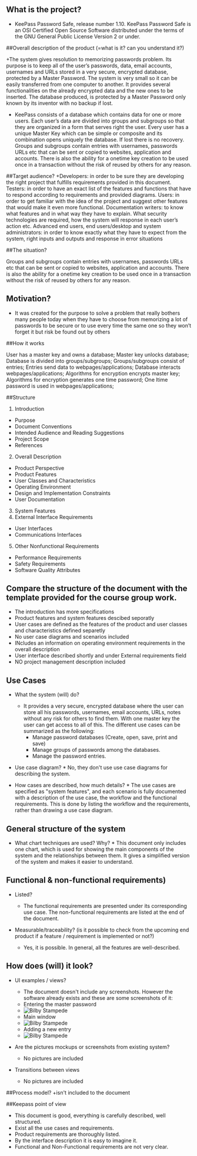 ## What is the project?

+ KeePass Password Safe, release number 1.10. KeePass Password Safe is an OSI Certified Open Source Software distributed under the terms of the GNU General 
Public License Version 2 or under. 


##Overall description of the product (=what is it? can you understand it?)

+The system gives resolution to memorizing passwords problem. Its 
purpose is to keep all of the user’s passwords, data, email accounts, usernames and URLs stored in a very 
secure, encrypted database, protected by a Master Password. The system is very small so it can be easily 
transferred from one computer to another. It provides several functionalities on the already encrypted data 
and the new ones to be inserted. The database produced, is protected by a Master Password only known by 
its inventor with no backup if lost. 

+ KeePass consists of a database which contains data for one or more users. Each user’s data are divided into 
groups and subgroups so that they are organized in a form that serves right the user. Every user has a unique 
Master Key which can be simple or composite and its combination opens uniquely the database. If lost there 
is no recovery. Groups and subgroups contain entries with usernames, passwords URLs etc that can be sent 
or copied to websites, application and accounts. There is also the ability for a onetime key creation to be 
used once in a transaction without the risk of reused by others for any reason. 


##Target audience?
+Developers: in order to be sure they are developing the right project that fulfills requirements provided in 
this document. 
Testers: in order to have an exact list of the features and functions that have to respond according to 
requirements and provided diagrams. 
Users: in order to get familiar with the idea of the project and suggest other features that would make it even 
more functional. 
Documentation writers: to know what features and in what way they have to explain. What security 
technologies are required, how the system will response in each user’s action etc. 
Advanced end users, end users/desktop and system administrators: in order to know exactly what they 
have to expect from the system, right inputs and outputs and response in error situations

##The situation?

Groups and subgroups contain entries with usernames, passwords URLs etc that can be sent
or copied to websites, application and accounts. There is also the ability for a onetime key creation to be
used once in a transaction without the risk of reused by others for any reason.

## Motivation?
+ It was created for the purpose to solve a problem that really bothers many people today when they have to 
choose from memorizing a lot of passwords to be secure or to use every time the same one so they won’t 
forget it but risk be found out by others

##How it works

User has a master key and owns a database;
Master key unlocks database;
Database is divided into groups/subgroups;
Groups/subgroups consist of entries;
Entries send data to webpages/applications;
Database interacts webpages/applications;
Algorithms for encryption encrypts master key;
Algorithms for encryption generates one time password;
One ltime password is used in webpages/applications;


##Structure
1. Introduction
 * Purpose
 * Document Conventions
 * Intended Audience and Reading Suggestions
 * Project Scope
 * References
2. Overall Description
 * Product Perspective 
 * Product Features
 * User Classes and Characteristics
 * Operating Environment
 * Design and Implementation Constraints
 * User Documentation
3. System Features
4. External Interface Requirements
 * User Interfaces
 * Communications Interfaces
5. Other Nonfunctional Requirements
 * Performance Requirements
 * Safety Requirements
 * Software Quality Attributes


## Compare the structure of the document with the template provided for the course group work. 

+ The introduction has more specifications
+ Product features and system features descibed seporatly
+ User cases are defined as the features of the product and user classes and characteristics defined separetly
+ No user case diagrams and scenarios included
+ INcludes an information on operating environment requirements in the overall description
+ User interface described shortly and under External requirements field
+ NO  project management description included

## Use Cases

* What the system (will) do?
    * It provides a very secure, encrypted database where the user can store all his passwords, usernames, 
email accounts, URLs, notes without any risk for others to find them. With one master key the user can
get access to all of this.
   The different use cases can be summarized as the following:
      * Manage password databases (Create, open, save, print and save)
      * Manage groups of passwords among the databases.
      * Manage the password entries.

* Use case diagram?
      * No, they don't use use case diagrams for describing the system.

* How cases are described, how much details?
      * The use cases are specified as "system features", and each scenario is fully documented with a description of
        the use case, the workflow and the functional requirements. This is done by listing the workflow and the 
        requirements, rather than drawing a use case diagram.
      
## General structure of the system

* What chart techniques are used? Why?
      * This document only includes one chart, which is used for showing the main components of the system and the
        relationships between them. It gives a simplified version of the system and makes it easier to understand.

## Functional & non-functional requirements)
* Listed?
   * The functional requirements are presented under its corresponding use case.
     The non-functional requirements are listed at the end of the document.

* Measurable/traceability? (is it possible to check from the upcoming end product if a feature / requirement is implemented or not?)
   * Yes, it is possible. In general, all the features are well-described.

## How does (will) it look?
* UI examples / views?
   * The document doesn't include any screenshots. However the software already exists and these are some screenshots of it: 
   * Entering the master password
   * ![Bilby Stampede](http://keepass.info/screenshots/keepass_2x/getkey_big.png)
   * Main window
   * ![Bilby Stampede](http://keepass.info/screenshots/keepass_2x/main_big.png)
   * Adding a new entry
   * ![Bilby Stampede](http://keepass.info/screenshots/keepass_2x/addentry_big.png)

* Are the pictures mockups or screenshots from existing system?
   * No pictures are included

* Transitions between views
   * No pictures are included



##Process model?
+isn't included to the document

##Keepass point of view

* This document is good, everything is carefully described, well structured. 
* Exist all the use cases and requirements.
* Product requirements are thoroughly listed.
* By the interface description it is easy to imagine it.
* Functional and Non-Functional requirements are not very clear.

